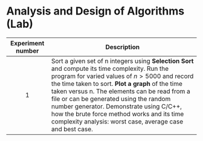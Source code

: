 # Analysis and Design of Algorithms (Lab)

|Experiment number|Description|
|:---:|---|
|1|Sort a given set of n integers using **Selection Sort** and compute its time complexity. Run the program for varied values of $n > 5000$ and record the time taken to sort. **Plot a graph** of the time taken versus n. The elements can be read from a file or can be generated using the random number generator. Demonstrate using C/C++, how the brute force method works and its time complexity analysis: worst case, average case and best case.|
